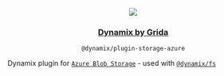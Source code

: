 <p align="center">
  <a href="https://grida.co/dynamix">
    <image src="https://github.com/gridaco/dynamix/blob/main/.readme/cover.png?raw=true" />
    <h3 align="center">Dynamix by Grida</h3>
  </a>
</p>

<p align="center">
  <code>@dynamix/plugin-storage-azure</code>
</p>

Dynamix plugin for [`Azure Blob Storage`](https://azure.microsoft.com/en-us/products/storage/blobs) - used with [`@dynamix/fs`](https://github.com/gridaco/dynamix/tree/main/packages/dynamix-fs)
